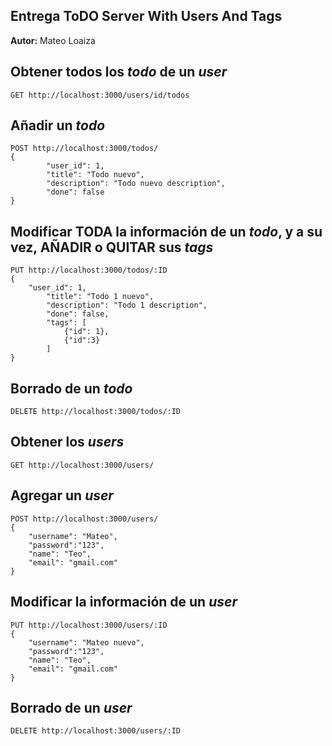 ## Entrega ToDO Server With Users And Tags

**Autor:** Mateo Loaiza

## Obtener todos los _todo_ de un _user_

```
GET http://localhost:3000/users/id/todos
```

## Añadir un _todo_

```
POST http://localhost:3000/todos/
{
        "user_id": 1,
        "title": "Todo nuevo",
        "description": "Todo nuevo description",
        "done": false
}
```

## Modificar TODA la información de un _todo_, y a su vez, AÑADIR o QUITAR sus _tags_

```
PUT http://localhost:3000/todos/:ID
{
    "user_id": 1,
        "title": "Todo 1 nuevo",
        "description": "Todo 1 description",
        "done": false,
        "tags": [
            {"id": 1},
            {"id":3}
        ]
}
```

## Borrado de un _todo_

```
DELETE http://localhost:3000/todos/:ID
```

## Obtener los _users_

```
GET http://localhost:3000/users/
```

## Agregar un _user_

```
POST http://localhost:3000/users/
{
    "username": "Mateo",
    "password":"123",
    "name": "Teo",
    "email": "gmail.com"
}
```

## Modificar la información de un _user_

```
PUT http://localhost:3000/users/:ID
{
    "username": "Mateo nuevo",
    "password":"123",
    "name": "Teo",
    "email": "gmail.com"
}
```

## Borrado de un _user_

```
DELETE http://localhost:3000/users/:ID
```
